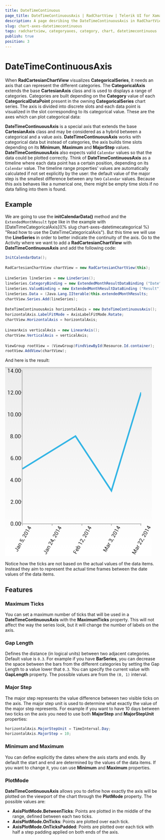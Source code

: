 ```yaml
---
title: DateTimeContinuous
page_title: DateTimeContinuousAxis | RadChartView | Telerik UI for Xamarin.Android Documentation
description: A page desribing the DateTimeContinuousAxis in RadChartView for Android. This article explains the most important things you need to know before using Category axes.
slug: chart-axes-datetimecontinuous
tags: radchartview, categoryaxes, category, chart, datetimecontinuous
publish: true
position: 3
---
```


# DateTimeContinuousAxis

When **RadCartesianChartView** visualizes **CategoricalSeries**, it needs an axis that can represent the different categories. The **CategoricalAxis** extends the base **CartesianAxis** class and is used to displays a range of categories. Categories are built depending on the **Category** value of each **CategoricalDataPoint** present in the owning **CategoricalSeries** chart series. The axis is divided into discrete slots and each data point is visualized in the slot corresponding to its categorical value. These are the axes which can plot categorical data:

**DateTimeContinuousAxis** is a special axis that extends the base **CartesianAxis** class and may be considered as a hybrid between a categorical and a value axis. **DateTimeContinuousAxis** works with categorical data but instead of categories, the axis builds time slots depending on its **Minimum**, **Maximum** and **MajorStep** values. **DateTimeContinuousAxis** also expects valid `Calendar` values so that the data could be plotted correctly. Think of **DateTimeContinuousAxis** as a timeline where each data point has a certain position, depending on its `Calendar` value. The timeline range properties' values are automatically calculated if not set explicitly by the user: the default value of the major step is the smallest difference between any two `Calendar` values. Because this axis behaves like a numerical one, there might be empty time slots if no data falling into them is found.

## Example

We are going to use the **initCalendarData()** method and the `ExtendedMonthResult` type like in the example with [DateTimeCategoricalAxis]({% slug chart-axes-datetimecategorical %} "Read how to use the DateTimeCategoricalAxis"). But this time we will use the **LineSeries** in order to better indicate the continuity of the axis. Go to the Activity where we want to add a **RadCartesianChartView** with **DateTimeContinuousAxis** and add the following code:


```C#
InitCalendarData();

RadCartesianChartView chartView = new RadCartesianChartView(this);

LineSeries lineSeries = new LineSeries();
lineSeries.CategoryBinding = new ExtendedMonthResultDataBinding ("Date");
lineSeries.ValueBinding = new ExtendedMonthResultDataBinding ("Result");
lineSeries.Data = (Java.Lang.IIterable)this.extendedMonthResults;
chartView.Series.Add(lineSeries);

DateTimeContinuousAxis horizontalAxis = new DateTimeContinuousAxis();
horizontalAxis.LabelFitMode = AxisLabelFitMode.Rotate;
chartView.HorizontalAxis = horizontalAxis;

LinearAxis verticalAxis = new LinearAxis();
chartView.VerticalAxis = verticalAxis;

ViewGroup rootView = (ViewGroup)FindViewById(Resource.Id.container);
rootView.AddView(chartView);
```
	
And here is the result:

![TelerikUI-Chart-Axes-DateTimeContinuous](images/chart-axes-datetimecontinuous-1.png "Demo of Cartesian chart with DateTimeContinuousAxis.")

Notice how the ticks are not based on the actual values of the data items. Instead they aim to represent the actual time frames between the date values of the data items.

## Features

### Maximum Ticks

You can set a maximum number of ticks that will be used in a **DateTimeContinuousAxis** with the **MaximumTicks** property. This will not affect the way the series look, but it will change the number of labels on the axis.

### Gap Length

Defines the distance (in logical units) between two adjacent categories. Default value is `0.3`. For example if you have **BarSeries**, you can decrease the space between the bars from the different categories by setting the Gap Length to a value lower that `0.3`. You can specify the current value with **GapLength** property. The possible values are from the `(0, 1)` interval.

### Major Step

The major step represents the value difference between two visible ticks on the axis. The major step unit is used to determine what exactly the value of the major step represents. For example if you want to have 10 days between two ticks on the axis you need to use both **MajorStep** and **MajorStepUnit** properties:

```C#
horizontalAxis.MajorStepUnit = TimeInterval.Day;
horizontalAxis.MajorStep = 10;
```

### Minimum and Maximum

You can define explicitly the dates where the axis starts and ends. By default the start and end are determined by the values of the data items. If you want to change it, you can use **Minimum** and **Maximum** properties.

### PlotMode

**DateTimeContinuousAxis** allows you to define how exactly the axis will be plotted on the viewport of the chart through the **PlotMode** property. The possible values are:

* **AxisPlotMode.BetweenTicks**: Points are plotted in the middle of the range, defined between each two ticks.
* **AxisPlotMode.OnTicks**: Points are plotted over each tick.
* **AxisPlotMode.OnTicksPadded**: Points are plotted over each tick with half a step padding applied on both ends of the axis.
